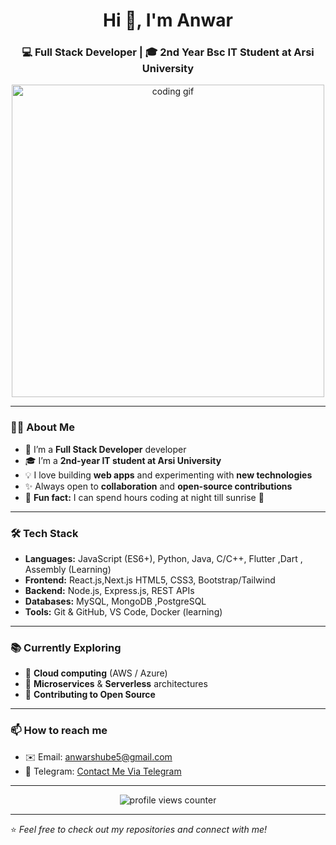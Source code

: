 <!-- Profile README -->

<h1 align="center">Hi 👋, I'm Anwar </h1>
<h3 align="center">💻 Full Stack Developer | 🎓 2nd Year Bsc IT Student at Arsi University</h3>

<p align="center">
  <img src="https://media.giphy.com/media/qgQUggAC3Pfv687qPC/giphy.gif" alt="coding gif" width="500"/>
</p>

---

### 👨‍💻 About Me  
- 🌱 I’m a **Full Stack Developer** developer
- 🎓 I’m a **2nd-year IT student at Arsi University**  
- 💡 I love building **web apps** and experimenting with **new technologies**  
- ✨ Always open to **collaboration** and **open-source contributions**  
- 🌙 **Fun fact:** I can spend hours coding at night till sunrise 🌅

---

### 🛠️ Tech Stack  
- **Languages:** JavaScript (ES6+), Python, Java, C/C++, Flutter ,Dart , Assembly (Learning)
- **Frontend:** React.js,Next.js HTML5, CSS3, Bootstrap/Tailwind
- **Backend:** Node.js, Express.js, REST APIs  
- **Databases:** MySQL, MongoDB ,PostgreSQL
- **Tools:** Git & GitHub, VS Code, Docker (learning)  

---

### 📚 Currently Exploring  
- 🔹 **Cloud computing** (AWS / Azure)  
- 🔹 **Microservices** & **Serverless** architectures  
- 🔹 **Contributing to Open Source**  

---

### 📫 How to reach me  
- ✉️ Email: anwarshube5@gmail.com
- 💼 Telegram: [ Contact Me Via Telegram](https://t.me/LeaderW5)  

---

<p align="center">
  <img src="https://komarev.com/ghpvc/?username=Sgfhnn&label=Profile%20views&color=0e75b6&style=flat" alt="profile views counter"/>
</p>

---

⭐️ *Feel free to check out my repositories and connect with me!*

